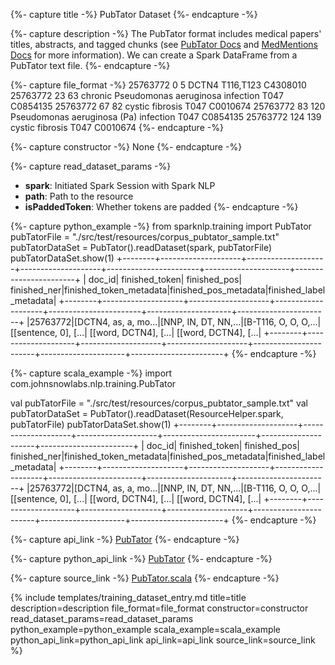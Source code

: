 {%- capture title -%}
PubTator Dataset
{%- endcapture -%}

{%- capture description -%}
The PubTator format includes medical papers' titles, abstracts, and tagged chunks (see [PubTator Docs](http://bioportal.bioontology.org/ontologies/EDAM?p=classes&conceptid=format_3783) and [MedMentions Docs](http://github.com/chanzuckerberg/MedMentions) for more information). We can create a Spark DataFrame from a PubTator text file.
{%- endcapture -%}

{%- capture file_format -%}
25763772        0       5       DCTN4   T116,T123       C4308010
25763772        23      63      chronic Pseudomonas aeruginosa infection        T047    C0854135
25763772        67      82      cystic fibrosis T047    C0010674
25763772        83      120     Pseudomonas aeruginosa (Pa) infection   T047    C0854135
25763772        124     139     cystic fibrosis T047    C0010674
{%- endcapture -%}

{%- capture constructor -%}
None
{%- endcapture -%}

{%- capture read_dataset_params -%}
- **spark**: Initiated Spark Session with Spark NLP
- **path**: Path to the resource
- **isPaddedToken**: Whether tokens are padded
{%- endcapture -%}

{%- capture python_example -%}
from sparknlp.training import PubTator
pubTatorFile = "./src/test/resources/corpus_pubtator_sample.txt"
pubTatorDataSet = PubTator().readDataset(spark, pubTatorFile)
pubTatorDataSet.show(1)
+--------+--------------------+--------------------+--------------------+-----------------------+---------------------+-----------------------+
|  doc_id|      finished_token|        finished_pos|        finished_ner|finished_token_metadata|finished_pos_metadata|finished_label_metadata|
+--------+--------------------+--------------------+--------------------+-----------------------+---------------------+-----------------------+
|25763772|[DCTN4, as, a, mo...|[NNP, IN, DT, NN,...|[B-T116, O, O, O,...|   [[sentence, 0], [...| [[word, DCTN4], [...|   [[word, DCTN4], [...|
+--------+--------------------+--------------------+--------------------+-----------------------+---------------------+-----------------------+
{%- endcapture -%}

{%- capture scala_example -%}
import com.johnsnowlabs.nlp.training.PubTator

val pubTatorFile = "./src/test/resources/corpus_pubtator_sample.txt"
val pubTatorDataSet = PubTator().readDataset(ResourceHelper.spark, pubTatorFile)
pubTatorDataSet.show(1)
+--------+--------------------+--------------------+--------------------+-----------------------+---------------------+-----------------------+
|  doc_id|      finished_token|        finished_pos|        finished_ner|finished_token_metadata|finished_pos_metadata|finished_label_metadata|
+--------+--------------------+--------------------+--------------------+-----------------------+---------------------+-----------------------+
|25763772|[DCTN4, as, a, mo...|[NNP, IN, DT, NN,...|[B-T116, O, O, O,...|   [[sentence, 0], [...| [[word, DCTN4], [...|   [[word, DCTN4], [...|
+--------+--------------------+--------------------+--------------------+-----------------------+---------------------+-----------------------+
{%- endcapture -%}

{%- capture api_link -%}
[PubTator](/api/com/johnsnowlabs/nlp/training/PubTator.html)
{%- endcapture -%}

{%- capture python_api_link -%}
[PubTator](/api/python/reference/autosummary/python/sparknlp/training/pub_tator/index.html#sparknlp.training.pub_tator.PubTator)
{%- endcapture -%}

{%- capture source_link -%}
[PubTator.scala](https://github.com/JohnSnowLabs/spark-nlp/tree/master/src/main/scala/com/johnsnowlabs/nlp/training/PubTator.scala)
{%- endcapture -%}

{% include templates/training_dataset_entry.md
title=title
description=description
file_format=file_format
constructor=constructor
read_dataset_params=read_dataset_params
python_example=python_example
scala_example=scala_example
python_api_link=python_api_link
api_link=api_link
source_link=source_link
%}